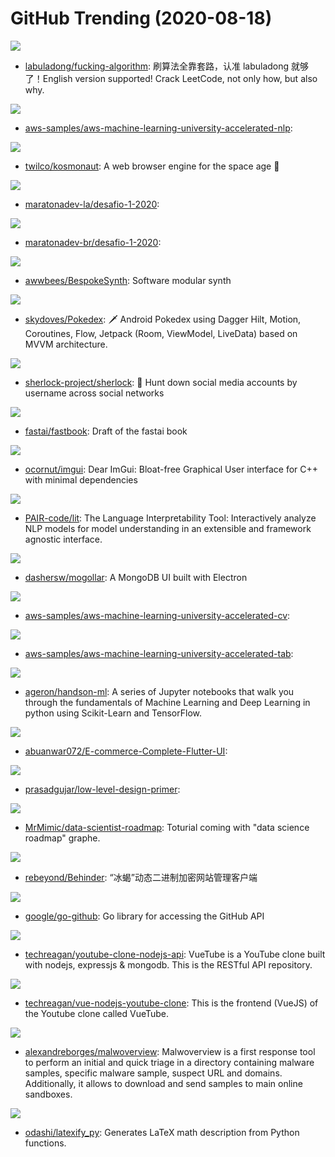 # GitHub Trending (2020-08-18)

![](https://img.shields.io/badge/none-New%201-green?style=flat-square&logo=appveyor)
- [labuladong/fucking-algorithm](https://github.com/labuladong/fucking-algorithm): 刷算法全靠套路，认准 labuladong 就够了！English version supported! Crack LeetCode, not only how, but also why.

![](https://img.shields.io/badge/Jupyter%20Notebook-New%20156-green?style=flat-square&logo=appveyor)
- [aws-samples/aws-machine-learning-university-accelerated-nlp](https://github.com/aws-samples/aws-machine-learning-university-accelerated-nlp): 

![](https://img.shields.io/badge/Rust-New%20256-green?style=flat-square&logo=appveyor)
- [twilco/kosmonaut](https://github.com/twilco/kosmonaut): A web browser engine for the space age 🚀

![](https://img.shields.io/badge/JavaScript-New%2023-green?style=flat-square&logo=appveyor)
- [maratonadev-la/desafio-1-2020](https://github.com/maratonadev-la/desafio-1-2020): 

![](https://img.shields.io/badge/JavaScript-New%2076-green?style=flat-square&logo=appveyor)
- [maratonadev-br/desafio-1-2020](https://github.com/maratonadev-br/desafio-1-2020): 

![](https://img.shields.io/badge/C%2B%2B-New%20128-green?style=flat-square&logo=appveyor)
- [awwbees/BespokeSynth](https://github.com/awwbees/BespokeSynth): Software modular synth

![](https://img.shields.io/badge/Kotlin-New%20288-green?style=flat-square&logo=appveyor)
- [skydoves/Pokedex](https://github.com/skydoves/Pokedex): 🗡️ Android Pokedex using Dagger Hilt, Motion, Coroutines, Flow, Jetpack (Room, ViewModel, LiveData) based on MVVM architecture.

![](https://img.shields.io/badge/Python-New%20268-green?style=flat-square&logo=appveyor)
- [sherlock-project/sherlock](https://github.com/sherlock-project/sherlock): 🔎 Hunt down social media accounts by username across social networks

![](https://img.shields.io/badge/Jupyter%20Notebook-New%2069-green?style=flat-square&logo=appveyor)
- [fastai/fastbook](https://github.com/fastai/fastbook): Draft of the fastai book

![](https://img.shields.io/badge/C%2B%2B-New%2072-green?style=flat-square&logo=appveyor)
- [ocornut/imgui](https://github.com/ocornut/imgui): Dear ImGui: Bloat-free Graphical User interface for C++ with minimal dependencies

![](https://img.shields.io/badge/TypeScript-New%20233-green?style=flat-square&logo=appveyor)
- [PAIR-code/lit](https://github.com/PAIR-code/lit): The Language Interpretability Tool: Interactively analyze NLP models for model understanding in an extensible and framework agnostic interface.

![](https://img.shields.io/badge/JavaScript-New%2072-green?style=flat-square&logo=appveyor)
- [dashersw/mogollar](https://github.com/dashersw/mogollar): A MongoDB UI built with Electron

![](https://img.shields.io/badge/Jupyter%20Notebook-New%2076-green?style=flat-square&logo=appveyor)
- [aws-samples/aws-machine-learning-university-accelerated-cv](https://github.com/aws-samples/aws-machine-learning-university-accelerated-cv): 

![](https://img.shields.io/badge/Jupyter%20Notebook-New%2072-green?style=flat-square&logo=appveyor)
- [aws-samples/aws-machine-learning-university-accelerated-tab](https://github.com/aws-samples/aws-machine-learning-university-accelerated-tab): 

![](https://img.shields.io/badge/Jupyter%20Notebook-New%2047-green?style=flat-square&logo=appveyor)
- [ageron/handson-ml](https://github.com/ageron/handson-ml): A series of Jupyter notebooks that walk you through the fundamentals of Machine Learning and Deep Learning in python using Scikit-Learn and TensorFlow.

![](https://img.shields.io/badge/Dart-New%2045-green?style=flat-square&logo=appveyor)
- [abuanwar072/E-commerce-Complete-Flutter-UI](https://github.com/abuanwar072/E-commerce-Complete-Flutter-UI): 

![](https://img.shields.io/badge/none-New%2018-green?style=flat-square&logo=appveyor)
- [prasadgujar/low-level-design-primer](https://github.com/prasadgujar/low-level-design-primer): 

![](https://img.shields.io/badge/Python-New%2041-green?style=flat-square&logo=appveyor)
- [MrMimic/data-scientist-roadmap](https://github.com/MrMimic/data-scientist-roadmap): Toturial coming with "data science roadmap" graphe.

![](https://img.shields.io/badge/none-New%20161-green?style=flat-square&logo=appveyor)
- [rebeyond/Behinder](https://github.com/rebeyond/Behinder): “冰蝎”动态二进制加密网站管理客户端

![](https://img.shields.io/badge/Go-New%20155-green?style=flat-square&logo=appveyor)
- [google/go-github](https://github.com/google/go-github): Go library for accessing the GitHub API

![](https://img.shields.io/badge/JavaScript-New%2062-green?style=flat-square&logo=appveyor)
- [techreagan/youtube-clone-nodejs-api](https://github.com/techreagan/youtube-clone-nodejs-api): VueTube is a YouTube clone built with nodejs, expressjs & mongodb. This is the RESTful API repository.

![](https://img.shields.io/badge/Vue-New%2056-green?style=flat-square&logo=appveyor)
- [techreagan/vue-nodejs-youtube-clone](https://github.com/techreagan/vue-nodejs-youtube-clone): This is the frontend (VueJS) of the Youtube clone called VueTube.

![](https://img.shields.io/badge/Python-New%2037-green?style=flat-square&logo=appveyor)
- [alexandreborges/malwoverview](https://github.com/alexandreborges/malwoverview): Malwoverview is a first response tool to perform an initial and quick triage in a directory containing malware samples, specific malware sample, suspect URL and domains. Additionally, it allows to download and send samples to main online sandboxes.

![](https://img.shields.io/badge/Python-New%2046-green?style=flat-square&logo=appveyor)
- [odashi/latexify_py](https://github.com/odashi/latexify_py): Generates LaTeX math description from Python functions.

